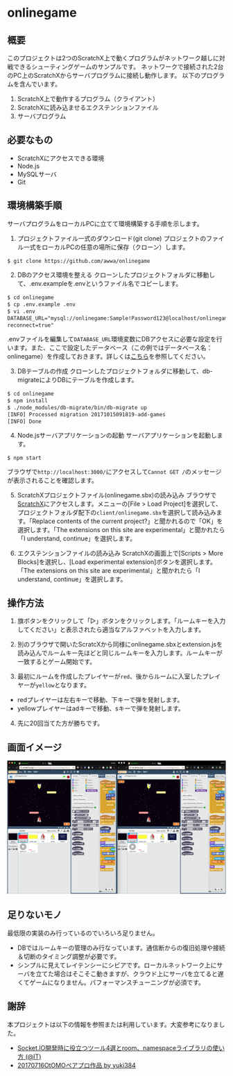 # onlinegame

## 概要
このプロジェクトは2つのScratchX上で動くプログラムがネットワーク越しに対戦できるシューティングゲームのサンプルです。
ネットワークで接続された2台のPC上のScratchXからサーバプログラムに接続し動作します。
以下のプログラムを含んでいます。

1. ScratchX上で動作するプログラム（クライアント）
2. ScratchXに読み込ませるエクステンションファイル
3. サーバプログラム

## 必要なもの
- ScratchXにアクセスできる環境
- Node.js
- MySQLサーバ
- Git

## 環境構築手順
サーバプログラムをローカルPCに立てて環境構築する手順を示します。

1. プロジェクトファイル一式のダウンロード(git clone)
  プロジェクトのファイル一式をローカルPCの任意の場所に保存（クローン）します。
  ```
  $ git clone https://github.com/awwa/onlinegame
  ```

2. DBのアクセス環境を整える
  クローンしたプロジェクトフォルダに移動して、.env.exampleを.envというファイル名でコピーします。
  ```
  $ cd onlinegame
  $ cp .env.example .env
  $ vi .env
  DATABASE_URL="mysql://onlinegame:Sample!Password123@localhost/onlinegame?reconnect=true"
  ```
  .envファイルを編集して`DATABASE_URL`環境変数にDBアクセスに必要な設定を行います。また、ここで設定したデータベース（この例ではデータベース名：onlinegame）を作成しておきます。詳しくは[こちら](https://www.npmjs.com/package/mysql#connection-options)を参照してください。

3. DBテーブルの作成
  クローンしたプロジェクトフォルダに移動して、db-migrateによりDBにテーブルを作成します。
  ```
  $ cd onlinegame
  $ npm install
  $ ./node_modules/db-migrate/bin/db-migrate up
  [INFO] Processed migration 20171015091819-add-games
  [INFO] Done
  ```

4. Node.jsサーバアプリケーションの起動
  サーバアプリケーションを起動します。
  ```
  $ npm start
  ```
  ブラウザで`http://localhost:3000/`にアクセスして`Cannot GET /`のメッセージが表示されることを確認します。

5. ScratchXプロジェクトファイル(onlinegame.sbx)の読み込み
  ブラウザで[ScratchX](http://scratchx.org/)にアクセスします。メニューの[File > Load Project]を選択して、プロジェクトフォルダ配下の`client/onlinegame.sbx`を選択して読み込みます。「Replace contents of the current project?」と聞かれるので「OK」を選択します。「The extensions on this site are experimental」と聞かれたら「I understand, continue」を選択します。

6. エクステンションファイルの読み込み
  ScratchXの画面上で[Scripts > More Blocks]を選択し、[Load experimental extension]ボタンを選択します。「The extensions on this site are experimental」と聞かれたら「I understand, continue」を選択します。

## 操作方法

1. 旗ボタンをクリックして「▷」ボタンをクリックします。「ルームキーを入力してください」と表示されたら適当なアルファベットを入力します。

2. 別のブラウザで開いたScratcXから同様にonlinegame.sbxとextension.jsを読み込んでルームキー先ほどと同じルームキーを入力します。ルームキーが一致するとゲーム開始です。

3. 最初にルームを作成したプレイヤーが`red`、後からルームに入室したプレイヤーが`yellow`となります。
  - redプレイヤーは左右キーで移動、下キーで弾を発射します。
  - yellowプレイヤーはadキーで移動、sキーで弾を発射します。

4. 先に20回当てた方が勝ちです。

## 画面イメージ
![](https://github.com/awwa/onlinegame/raw/master/docs/image.png)

## 足りないモノ
最低限の実装のみ行っているのでいろいろ足りません。
- DBではルームキーの管理のみ行なっています。通信断からの復旧処理や接続＆切断のタイミング調整が必要です。
- シンプルに見えてレイテンシーにシビアです。ローカルネットワーク上にサーバを立てた場合はそこそこ動きますが、クラウド上にサーバを立てると遅くてゲームになりません。パフォーマンスチューニングが必須です。

## 謝辞
本プロジェクトは以下の情報を参照または利用しています。大変参考になりました。

- [Socket.IO開発時に役立つツール4選とroom、namespaceライブラリの使い方 (@IT)](http://www.atmarkit.co.jp/ait/articles/1607/01/news027.html)
- [20170716OtOMOペアプロ作品 by yuki384](https://scratch.mit.edu/projects/168960218/)
